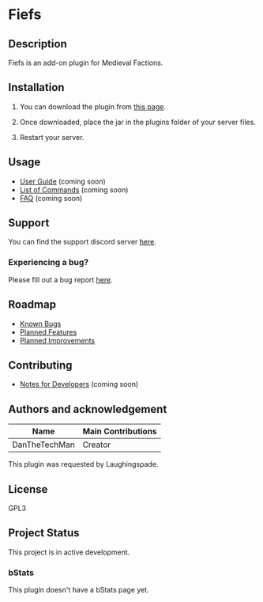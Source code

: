 # Fiefs

## Description
Fiefs is an add-on plugin for Medieval Factions.

## Installation
1) You can download the plugin from [this page](https://github.com/dmccoystephenson/Fiefs/releases).

2) Once downloaded, place the jar in the plugins folder of your server files.

3) Restart your server.

## Usage
- [User Guide](https://github.com/dmccoystephenson/Fiefs/wiki/Guide) (coming soon)
- [List of Commands](https://github.com/dmccoystephenson/Fiefs/wiki/Commands) (coming soon)
- [FAQ](https://github.com/dmccoystephenson/Fiefs/wiki/FAQ) (coming soon)

## Support
You can find the support discord server [here](https://discord.gg/xXtuAQ2).

### Experiencing a bug?
Please fill out a bug report [here](https://github.com/dmccoystephenson/Fiefs/issues?q=is%3Aissue+is%3Aopen+label%3Abug).

## Roadmap
- [Known Bugs](https://github.com/dmccoystephenson/Fiefs/issues?q=is%3Aopen+is%3Aissue+label%3Abug)
- [Planned Features](https://github.com/dmccoystephenson/Fiefs/issues?q=is%3Aopen+is%3Aissue+label%3AEpic)
- [Planned Improvements](https://github.com/dmccoystephenson/Fiefs/issues?q=is%3Aopen+is%3Aissue+label%3Aenhancement)

## Contributing
- [Notes for Developers](https://github.com/dmccoystephenson/Fiefs/wiki/Developer-Notes) (coming soon)

## Authors and acknowledgement
Name | Main Contributions
------------ | -------------
DanTheTechMan | Creator

This plugin was requested by Laughingspade.

## License
GPL3

## Project Status
This project is in active development.

### bStats
This plugin doesn't have a bStats page yet.
